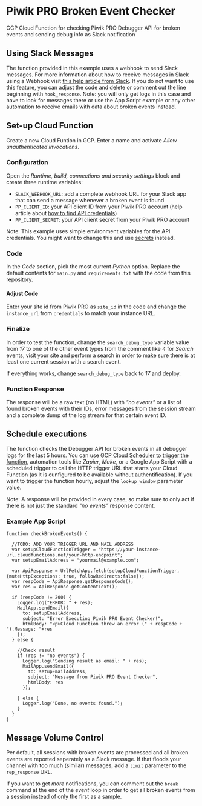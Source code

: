 # Piwik PRO Broken Event Checker
GCP Cloud Function for checking Piwik PRO Debugger API for broken events and sending debug info as Slack notification 

## Using Slack Messages
The function provided in this example uses a webhook to send Slack messages. For more information about how to receive messages in Slack using a Webhook visit [this help article from Slack](https://api.slack.com/messaging/webhooks). If you do not want to use this feature, you can adjust the code and delete or comment out the line beginning with `hook_response`. Note: you will only get logs in this case and have to look for messages there or use the App Script example or any other automation to receive emails with data about broken events instead.  

## Set-up Cloud Function
Create a new Cloud Funtion in GCP. Enter a name and activate *Allow unauthenticated invocations*.

### Configuration
Open the *Runtime, build, connections and security settings* block and create three runtime variables:

- `SLACK_WEBHOOK_URL`: add a complete webhook URL for your Slack app that can send a message whenever a broken event is found
- `PP_CLIENT_ID`: your API client ID from your Piwik PRO account (help article about [how to find API credentials](https://help.piwik.pro/support/questions/generate-api-credentials/))
- `PP_CLIENT_SECRET`: your API client secret from your Piwik PRO account

Note: This example uses simple environment variables for the API credentials. You might want to change this and use [secrets](https://cloud.google.com/functions/docs/configuring/secrets) instead. 

### Code 
In the *Code* section, pick the most current *Python* option. Replace the default contents for `main.py` and `requirements.txt` with the code from this repository.

#### Adjust Code 
Enter your site id from Piwik PRO as `site_id` in the code and change the `instance_url` from `credentials` to match your instance URL.  

### Finalize 
In order to test the function, change the `search_debug_type` variable value from *17* to one of the other event types from the comment like *4* for *Search* events, visit your site and perform a search in order to make sure there is at least one current session with a search event.  

If everything works, change `search_debug_type` back to *17* and deploy.

### Function Response
The response will be a raw text (no HTML) with *"no events"* or a list of found broken events with their IDs, error messages from the session stream and a complete dump of the log stream for that certain event ID.  
## Schedule executions
The function checks the Debugger API for broken events in all debugger logs for the last 5 hours. You can use [GCP Cloud Scheduler to trigger the function](https://cloud.google.com/scheduler/docs/tut-gcf-pub-sub), automation tools like *Zapier*, *Make*, or a Google App Script with a scheduled trigger to call the HTTP trigger URL that starts your Cloud Function (as it is cunfigured to be available without authentification). If you want to trigger the function hourly, adjust the `lookup_window` parameter value.

Note: A response will be provided in every case, so make sure to only act if there is not just the standard *"no events"* response content.

### Example App Script
```
function checkBrokenEvents() {

  //TODO: ADD YOUR TRIGGER URL AND MAIL ADDRESS 
  var setupCloudFunctionTrigger = "https://your-instance-url.cloudfunctions.net/your-http-endpoint";
  var setupEmailAddress = "yourmail@example.com";
 
  var ApiResponse = UrlFetchApp.fetch(setupCloudFunctionTrigger, {muteHttpExceptions: true, followRedirects:false});
  var respCode = ApiResponse.getResponseCode();
  var res = ApiResponse.getContentText();

  if (respCode != 200) {
    Logger.log("ERROR: " + res);
    MailApp.sendEmail({
      to: setupEmailAddress,
      subject: "Error Executing Piwik PRO Event Checker!",
      htmlBody: "<p>Cloud Function threw an error (" + respCode + ").Message: "+res
    });  
  } else {
    
    //Check result
    if (res != "no events") {
      Logger.log("Sending result as email: " + res);
      MailApp.sendEmail({
        to: setupEmailAddress,
        subject: "Message fron Piwik PRO Event Checker",
        htmlBody: res
      });  

    } else {
      Logger.log("Done, no events found.");
    }  
  }    
}
```

## Message Volume Control 
Per default, all sessions with broken events are processed and all broken events are reported seperately as a Slack message. If that floods your channel with too much (similar) messages, add a `limit` parameter to the `rep_response` URL. 

If you want to get *more* notifications, you can comment out the `break` command at the end of the *event* loop in order to get all broken events from a session instead of only the first as a sample.   
